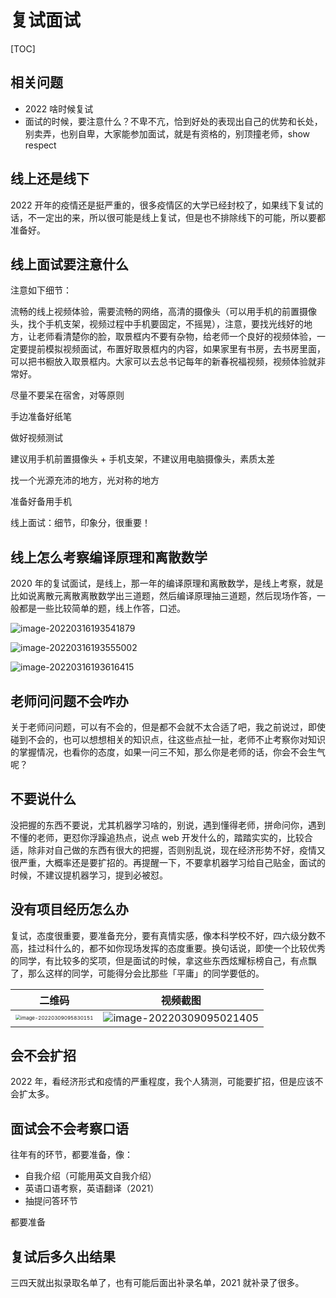 # 复试面试

[TOC]

## 相关问题

* 2022 啥时候复试
* 面试的时候，要注意什么？不卑不亢，恰到好处的表现出自己的优势和长处，别卖弄，也别自卑，大家能参加面试，就是有资格的，别顶撞老师，show respect



## 线上还是线下

2022 开年的疫情还是挺严重的，很多疫情区的大学已经封校了，如果线下复试的话，不一定出的来，所以很可能是线上复试，但是也不排除线下的可能，所以要都准备好。



## 线上面试要注意什么

注意如下细节：

流畅的线上视频体验，需要流畅的网络，高清的摄像头（可以用手机的前置摄像头，找个手机支架，视频过程中手机要固定，不摇晃），注意，要找光线好的地方，让老师看清楚你的脸，取景框内不要有杂物，给老师一个良好的视频体验，一定要提前模拟视频面试，布置好取景框内的内容，如果家里有书房，去书房里面，可以把书橱放入取景框内。大家可以去总书记每年的新春祝福视频，视频体验就非常好。

尽量不要呆在宿舍，对等原则

手边准备好纸笔

做好视频测试

建议用手机前置摄像头 + 手机支架，不建议用电脑摄像头，素质太差

找一个光源充沛的地方，光对称的地方

准备好备用手机

线上面试：细节，印象分，很重要！



## 线上怎么考察编译原理和离散数学

2020 年的复试面试，是线上，那一年的编译原理和离散数学，是线上考察，就是比如说离散元离散离散数学出三道题，然后编译原理抽三道题，然后现场作答，一般都是一些比较简单的题，线上作答，口述。

![image-20220316193541879](assets/image-20220316193541879.png)

![image-20220316193555002](assets/image-20220316193555002.png)

![image-20220316193616415](assets/image-20220316193616415.png)

## 老师问问题不会咋办

关于老师问问题，可以有不会的，但是都不会就不太合适了吧，我之前说过，即使碰到不会的，也可以想想相关的知识点，往这些点扯一扯，老师不止考察你对知识的掌握情况，也看你的态度，如果一问三不知，那么你是老师的话，你会不会生气呢？



## 不要说什么

没把握的东西不要说，尤其机器学习啥的，别说，遇到懂得老师，拼命问你，遇到不懂的老师，更怼你浮躁追热点，说点 web 开发什么的，踏踏实实的，比较合适，除非对自己做的东西有很大的把握，否则别乱说，现在经济形势不好，疫情又很严重，大概率还是要扩招的。再提醒一下，不要拿机器学习给自己贴金，面试的时候，不建议提机器学习，提到必被怼。



## 没有项目经历怎么办

复试，态度很重要，要准备充分，要有真情实感，像本科学校不好，四六级分数不高，挂过科什么的，都不如你现场发挥的态度重要。换句话说，即使一个比较优秀的同学，有比较多的奖项，但是面试的时候，拿这些东西炫耀标榜自己，有点飘了，那么这样的同学，可能得分会比那些「平庸」的同学要低的。

| 二维码                                                       | 视频截图                                                     |
| ------------------------------------------------------------ | ------------------------------------------------------------ |
| <img src="assets/image-20220309095830151.png" alt="image-20220309095830151" style="zoom:50%;" /> | ![image-20220309095021405](assets/image-20220309095021405.png) |



## 会不会扩招

2022 年，看经济形式和疫情的严重程度，我个人猜测，可能要扩招，但是应该不会扩太多。



## 面试会不会考察口语

往年有的环节，都要准备，像：

* 自我介绍（可能用英文自我介绍）
* 英语口语考察，英语翻译（2021）
* 抽提问答环节

都要准备





## 复试后多久出结果

三四天就出拟录取名单了，也有可能后面出补录名单，2021 就补录了很多。